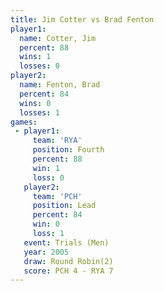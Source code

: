 ```yaml
---
title: Jim Cotter vs Brad Fenton
player1:            
  name: Cotter, Jim 
  percent: 88       
  wins: 1           
  losses: 0         
player2:            
  name: Fenton, Brad
  percent: 84       
  wins: 0           
  losses: 1         
games:
 - player1:          
     team: 'RYA'     
     position: Fourth
     percent: 88     
     win: 1          
     loss: 0         
   player2:        
     team: 'PCH'   
     position: Lead
     percent: 84   
     win: 0        
     loss: 1       
   event: Trials (Men) 
   year: 2005          
   draw: Round Robin(2)
   score: PCH 4 - RYA 7
---
```

